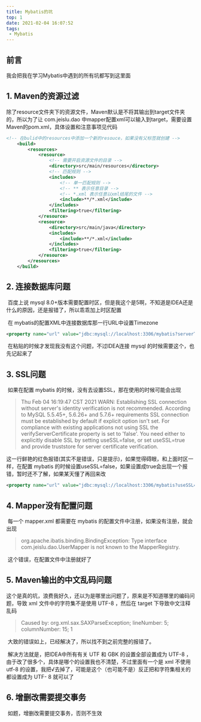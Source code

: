 ```yaml
---
title: Mybatis的坑
top: 1
date: 2021-02-04 16:07:52
tags:
 - Mybatis
---
```


## 前言

我会把我在学习Mybatis中遇到的所有坑都写到这里面

## 1. Maven的资源过滤

​	除了resource文件夹下的资源文件，Maven默认是不将其输出到target文件夹的，所以为了让 com.jeislu.dao 中mapper配置xml可以输入到target，需要设置Maven的pom.xml，具体设置和注意事项见代码

```xml
<!-- 在bulid中的resources中添加一个新的resouce，如果没有父标签就创建 -->
    <build>
        <resources>
            <resource>
                <!-- 需要开启资源文件的目录 -->
                <directory>src/main/resources</directory>
                <!-- 匹配规则 -->
                <includes>
                    <!-- 单一匹配规则 -->
                    <!-- ** 表示任意目录 -->
                    <!-- *.xml 表示任意以xml结尾的文件 -->
                    <include>**/*.xml</include>
                </includes>
                <filtering>true</filtering>
            </resource>
            <resource>
                <directory>src/main/java</directory>
                <includes>
                    <include>**/*.xml</include>
                </includes>
                <filtering>true</filtering>
            </resource>
        </resources>
    </build>
```

## 2. 连接数据库问题

​	百度上说 mysql 8.0+版本需要配置时区，但是我这个是5啊，不知道是IDEA还是什么的原因，还是报错了，所以乖乖加上时区配置

​	在 mybatis的配置XML中连接数据库那一行URL中设置Timezone

```xml
<property name="url" value="jdbc:mysql://localhost:3306/mybatis?serverTimezone=GMT%2B8"/>
```

​	在粘贴的时候才发现我没有这个问题，不过IDEA连接 mysql 的时候需要这个，也先记起来了

## 3. SSL问题

​	如果在配置 mybatis 的时候，没有去设置SSL，那在使用的时候可能会出现

> Thu Feb 04 16:19:47 CST 2021 WARN: Establishing SSL connection without server's identity verification is not recommended. According to MySQL 5.5.45+, 5.6.26+ and 5.7.6+ requirements SSL connection must be established by default if explicit option isn't set. For compliance with existing applications not using SSL the verifyServerCertificate property is set to 'false'. You need either to explicitly disable SSL by setting useSSL=false, or set useSSL=true and provide truststore for server certificate verification.

​	这一行鲜艳的红色报错(其实不是错误，只是提示)，如果觉得碍眼，和上面时区一样，在配置 mybatis 的时候设置useSSL=false，如果设置成true会出现一个报错，暂时还不了解，如果某天懂了再回来改

```xml
<property name="url" value="jdbc:mysql://localhost:3306/mybatis?useSSL=false"/>
```

## 4. Mapper没有配置问题

​	每一个 mapper.xml 都需要在 mybatis 的配置文件中注册，如果没有注册，就会出现

> org.apache.ibatis.binding.BindingException: Type interface com.jeislu.dao.UserMapper is not known to the MapperRegistry.

​	这个错误，在配置文件中注册就好了

## 5. Maven输出的中文乱码问题

​	这个是真的坑，浪费我好久，还以为是哪里出问题了，原来是不知道哪里的编码问题，导致 xml 文件中的字符集不是使用 UTF-8 ，然后在 target 下导致中文注释乱码

> Caused by: org.xml.sax.SAXParseException; lineNumber: 5; columnNumber: 15; 1

​	大致的错误如上，已经解决了，所以找不到之前完整的报错了。

​	解决方法就是，把IDEA中所有有关 UTF 和 GBK 的设置全部设置成为 UTF-8 ，由于改了很多个，具体是哪个的设置我也不清楚，不过里面有一个是 xml 不使用 utf-8 的设置，我把√去掉了，可能是这个（也可能不是）反正把和字符集相关的都设置成为 UTF- 8 就可以了

## 6. 增删改需要提交事务

​	如题，增删改需要提交事务，否则不生效